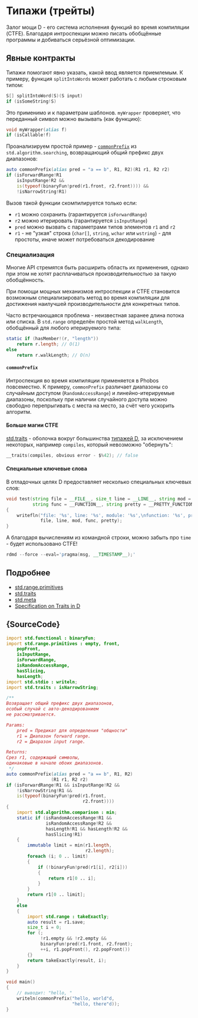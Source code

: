 # Типажи (трейты)

Залог мощи D - его система исполнения функций во время компиляции (CTFE).
Благодаря интроспекции можно писать обобщённые программы и добиваться
серьёзной оптимизации.

## Явные контракты

Типажи помогают явно указать, какой ввод является приемлемым.
К примеру, функция `splitIntoWords` может работать с любым строковым
типом:

```d
S[] splitIntoWord(S)(S input)
if (isSomeString!S)
```

Это применимо и к параметрам шаблонов. `myWrapper` проверяет, что
переданный символ можно вызывать (как функцию):

```d
void myWrapper(alias f)
if (isCallable!f)
```

Проанализируем простой пример - [`commonPrefix`](https://dlang.org/phobos/std_algorithm_searching.html#.commonPrefix)
из `std.algorithm.searching`, возвращающий общий префикс двух диапазонов:

```d
auto commonPrefix(alias pred = "a == b", R1, R2)(R1 r1, R2 r2)
if (isForwardRange!R1
    isInputRange!R2 &&
    is(typeof(binaryFun!pred(r1.front, r2.front)))) &&
    !isNarrowString!R1)
```

Вызов такой функции скомпилируется только если:

- `r1` можно сохранить (гарантируется `isForwardRange`)
- `r2` можно итерировать (гарантируется `isInputRange`)
- `pred` можно вызвать с параметрами типов элементов `r1` and `r2`
- `r1` - не "узкая" строка (`char[]`, `string`, `wchar` или `wstring`) - для простоты, иначе может потребоваться декодирование

### Специализация

Многие API стремятся быть расширить область их применения,
однако при этом не хотят расплачиваться
производительностью за такую обобщённость.

При помощи мощных механизмов интроспекции и CTFE становится возможным
специализировать метод во время компиляции для достижения наилучшей
производительности для конкретных типов.

Часто встречающаяся проблема - неизвестная заранее длина потока или списка.
В `std.range` определён простой метод `walkLength`, обобщённый для
любого итерируемого типа:

```d
static if (hasMember!(r, "length"))
    return r.length; // O(1)
else
    return r.walkLength; // O(n)
```

#### `commonPrefix`

Интроспекция во время компиляции применяется в Phobos повсеместно.
К примеру, `commonPrefix` различает диапазоны со случайным доступом
(`RandomAccessRange`) и линейно-итерируемые диапазоны, поскольку
при наличии случайного доступа можно свободно перепрыгивать с места
на место, за счёт чего ускорить алгоритм.

#### Больше магии CTFE

[std.traits](https://dlang.org/phobos/std_traits.html) - оболочка вокруг
большинства [типажей D](https://dlang.org/spec/traits.html), за исключением
некоторых, например `compiles`, который невозможно "обернуть":

```d
__traits(compiles, obvious error - $%42); // false
```

#### Специальные ключевые слова

В отладочных целях D предоставляет несколько специальных ключевых слов:

```d
void test(string file = __FILE__, size_t line = __LINE__, string mod = __MODULE__,
          string func = __FUNCTION__, string pretty = __PRETTY_FUNCTION__)
{
    writefln("file: '%s', line: '%s', module: '%s',\nfunction: '%s', pretty function: '%s'",
             file, line, mod, func, pretty);
}
```

А благодаря вычислениям из командной строки, можно забыть про `time` -
будет использовано CTFE!

```d
rdmd --force --eval='pragma(msg, __TIMESTAMP__);'
```

## Подробнее

- [std.range.primitives](https://dlang.org/phobos/std_range_primitives.html)
- [std.traits](https://dlang.org/phobos/std_traits.html)
- [std.meta](https://dlang.org/phobos/std_meta.html)
- [Specification on Traits in D](https://dlang.org/spec/traits.html)

## {SourceCode}

```d
import std.functional : binaryFun;
import std.range.primitives : empty, front,
    popFront,
    isInputRange,
    isForwardRange,
    isRandomAccessRange,
    hasSlicing,
    hasLength;
import std.stdio : writeln;
import std.traits : isNarrowString;

/**
Возвращает общий префикс двух диапазонов,
особый случай с авто-декодированием
не рассматривается.

Params:
    pred = Предикат для определения "общности"
    r1 = Диапазон forward range.
    r2 = Диаразон input range.

Returns:
Срез r1, содержащий символы,
одинаковые в начале обоих диапазонов.
 */
auto commonPrefix(alias pred = "a == b", R1, R2)
                 (R1 r1, R2 r2)
if (isForwardRange!R1 && isInputRange!R2 &&
    !isNarrowString!R1 &&
    is(typeof(binaryFun!pred(r1.front,
                             r2.front))))
{
    import std.algorithm.comparison : min;
    static if (isRandomAccessRange!R1 &&
               isRandomAccessRange!R2 &&
               hasLength!R1 && hasLength!R2 &&
               hasSlicing!R1)
    {
        immutable limit = min(r1.length,
                              r2.length);
        foreach (i; 0 .. limit)
        {
            if (!binaryFun!pred(r1[i], r2[i]))
            {
                return r1[0 .. i];
            }
        }
        return r1[0 .. limit];
    }
    else
    {
        import std.range : takeExactly;
        auto result = r1.save;
        size_t i = 0;
        for (;
             !r1.empty && !r2.empty &&
             binaryFun!pred(r1.front, r2.front);
             ++i, r1.popFront(), r2.popFront())
        {}
        return takeExactly(result, i);
    }
}

void main()
{
    // выводит: "hello, "
    writeln(commonPrefix("hello, world"d,
                         "hello, there"d));
}
```

